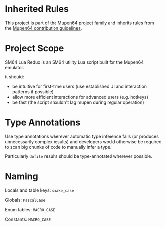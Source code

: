 # Inherited Rules

This project is part of the Mupen64 project family and inherits rules from the [Mupen64 contribution guidelines](https://github.com/mkdasher/mupen64-rr-lua-/wiki/Contributing).

# Project Scope

SM64 Lua Redux is an SM64 utility Lua script built for the Mupen64 emulator.

It should:

- be intuitive for first-time users (use established UI and interaction patterns if possible)
- allow more efficient interactions for advanced users (e.g. hotkeys)
- be fast (the script shouldn't lag mupen during regular operation)

# Type Annotations

Use type annotations wherever automatic type inference fails (or produces unnecessarily complex results) and developers would otherwise be required to scan big chunks of code to manually infer a type.

Particularly `dofile` results should be type-annotated wherever possible.

# Naming

Locals and table keys: `snake_case`

Globals: `PascalCase`

Enum tables: `MACRO_CASE`

Constants: `MACRO_CASE`
